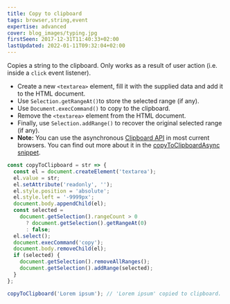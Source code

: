 ```yaml
---
title: Copy to clipboard
tags: browser,string,event
expertise: advanced
cover: blog_images/typing.jpg
firstSeen: 2017-12-31T11:40:33+02:00
lastUpdated: 2022-01-11T09:32:04+02:00
---
```


Copies a string to the clipboard.
Only works as a result of user action (i.e. inside a `click` event listener).

- Create a new `<textarea>` element, fill it with the supplied data and add it to the HTML document.
- Use `Selection.getRangeAt()`to store the selected range (if any).
- Use `Document.execCommand()` to copy to the clipboard.
- Remove the `<textarea>` element from the HTML document.
- Finally, use `Selection.addRange()` to recover the original selected range (if any).
- **Note:** You can use the asynchronous [Clipboard API](https://developer.mozilla.org/en-US/docs/Web/API/Clipboard_API) in most current browsers. You can find out more about it in the [copyToClipboardAsync snippet](/js/s/copy-to-clipboard-async).

```js
const copyToClipboard = str => {
  const el = document.createElement('textarea');
  el.value = str;
  el.setAttribute('readonly', '');
  el.style.position = 'absolute';
  el.style.left = '-9999px';
  document.body.appendChild(el);
  const selected =
    document.getSelection().rangeCount > 0
      ? document.getSelection().getRangeAt(0)
      : false;
  el.select();
  document.execCommand('copy');
  document.body.removeChild(el);
  if (selected) {
    document.getSelection().removeAllRanges();
    document.getSelection().addRange(selected);
  }
};
```

```js
copyToClipboard('Lorem ipsum'); // 'Lorem ipsum' copied to clipboard.
```
